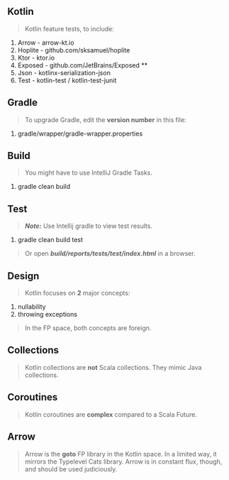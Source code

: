 Kotlin
------
>Kotlin feature tests, to include:
1. Arrow - arrow-kt.io
2. Hoplite - github.com/sksamuel/hoplite
3. Ktor - ktor.io
4. Exposed - github.com/JetBrains/Exposed **
5. Json - kotlinx-serialization-json
6. Test - kotlin-test / kotlin-test-junit

Gradle
------
>To upgrade Gradle, edit the **version number** in this file:
1. gradle/wrapper/gradle-wrapper.properties

Build
-----
>You might have to use IntelliJ Gradle Tasks.
1. gradle clean build

Test
----
>***Note:*** Use Intellij gradle to view test results.
1. gradle clean build test
>Or open ***build/reports/tests/test/index.html*** in a browser.

Design
------
>Kotlin focuses on **2** major concepts:
1. nullability
2. throwing exceptions
>In the FP space, both concepts are foreign.

Collections
-----------
>Kotlin collections are **not** Scala collections. They mimic Java collections.

Coroutines
----------
>Kotlin coroutines are **complex** compared to a Scala Future.

Arrow
-----
>Arrow is the **goto** FP library in the Kotlin space. In a limited way, it mirrors the
>Typelevel Cats library. Arrow is in constant flux, though, and should be used judiciously.